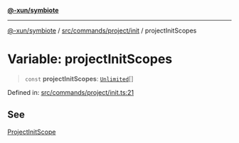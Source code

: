[**@-xun/symbiote**](../../../../../README.md)

***

[@-xun/symbiote](../../../../../README.md) / [src/commands/project/init](../README.md) / projectInitScopes

# Variable: projectInitScopes

> `const` **projectInitScopes**: [`Unlimited`](../../../../configure/enumerations/UnlimitedGlobalScope.md#unlimited)[]

Defined in: [src/commands/project/init.ts:21](https://github.com/Xunnamius/symbiote/blob/de44cf3f9abbc7550310bea0f718d51d9fdbe834/src/commands/project/init.ts#L21)

## See

[ProjectInitScope](../../../../configure/enumerations/UnlimitedGlobalScope.md)
